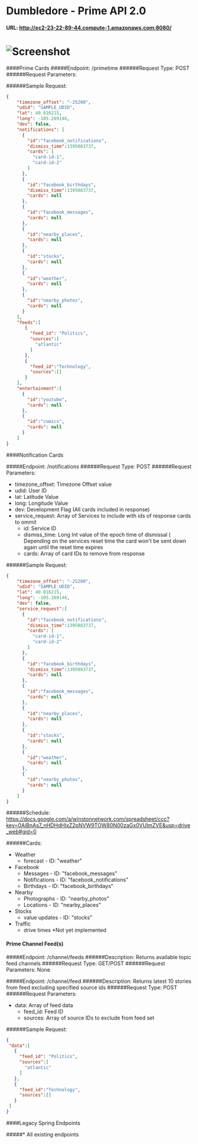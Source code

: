 Dumbledore - Prime API 2.0
==========

#### URL: http://ec2-23-22-89-44.compute-1.amazonaws.com:8080/


# ![Screenshot](http://static.fjcdn.com/gifs/Every_d28684_2645501.gif)

####Prime Cards
#####Endpoint: /primetime
######Request Type: POST
######Request Parameters: 

######Sample Request:
```json
{
    "timezone_offset": "-25200",
    "udid": "SAMPLE_UDID",
    "lat": 40.016215,
    "long": -105.269146,
    "dev": false,
    "notifications": [
      {
        "id":"facebook_notifications",
        "dismiss_time":1395083737,
        "cards": [
          "card-id-1",
          "card-id-2"
        ]
      },
      {
        "id":"facebook_birthdays",
        "dismiss_time":1395083737,
        "cards": null
      },
      {
        "id":"facebook_messages",
        "cards": null
      },
      {
        "id":"nearby_places",
        "cards": null
      },
      {
        "id":"stocks",
        "cards": null
      },
      {
        "id":"weather",
        "cards": null
      },
      {
        "id":"nearby_photos",
        "cards": null
      }
    ],
    "feeds":[
       {
         "feed_id": "Politics",
         "sources":[
           "atlantic"
         ]
       },
       { 
         "feed_id":"Technology",
         "sources":[]
       }
    ],
    "entertainment":[
      {
        "id":"youtube",
        "cards": null
      },
      {
        "id":"comics",
        "cards": null
      }
    ]
}
```


####Notification Cards

#####Endpoint: /notifications
######Request Type: POST
######Request Parameters: 
 - timezone_offset: Timezone Offset value
 - udid: User ID
 - lat: Latitude Value
 - long: Longitude Value
 - dev: Development Flag (All cards included in response)
 - service_request: Array of Services to include with ids of response cards to ommit
   - id: Service ID
   - dismiss_time: Long Int value of the epoch time of dismissal ( Depending on the services reset time the card won't       be sent down again until the reset time expires 
   - cards: Array of card IDs to remove from response

######Sample Request:
```json
{
    "timezone_offset": "-25200",
    "udid": "SAMPLE_UDID",
    "lat": 40.016215,
    "long": -105.269146,
    "dev": false,
    "service_request":[
      {
        "id":"facebook_notifications",
        "dismiss_time":1395083737,
        "cards": [
          "card-id-1",
          "card-id-2"
        ]
      },
      {
        "id":"facebook_birthdays",
        "dismiss_time":1395083737,
        "cards": null
      },
      {
        "id":"facebook_messages",
        "cards": null
      },
      {
        "id":"nearby_places",
        "cards": null
      },
      {
        "id":"stocks",
        "cards": null
      },
      {
        "id":"weather",
        "cards": null
      },
      {
        "id":"nearby_photos",
        "cards": null
      }
    ]
}
```

######Schedule:
https://docs.google.com/a/winstonnetwork.com/spreadsheet/ccc?key=0AiBnAs7_nHDHdHlxZ2pNVW9TOW80N00zaGx0VUlmZVE&usp=drive_web#gid=0

######Cards: 
 - Weather
   - forecast - ID: "weather"
 - Facebook
   - Messages - ID: "facebook_messages"
   - Notifications - ID: "facebook_notifications"
   - Birthdays - ID: "facebook_birthdays"
 - Nearby
   - Photographs - ID: "nearby_photos"
   - Locations - ID: "nearby_places"
 - Stocks
   - value updates - ID: "stocks"
 - Traffic
   - drive times *Not yet implemented

#### Prime Channel Feed(s)

#####Endpoint: /channel/feeds
######Description: Returns available topic feed channels
######Request Type: GET/POST
######Request Parameters: None


#####Endpoint: /channel/feed
######Description: Returns latest 10 stories from feed excluding specified source ids
######Request Type: POST
######Request Parameters:
 - data: Array of feed data 
   - feed_id: Feed ID
   - sources: Array of source IDs to exclude from feed set

######Sample Request:
```json
{
 "data":[
   {
     "feed_id": "Politics",
     "sources":[
       "atlantic"
     ]
   },
   {
     "feed_id":"Technology",
     "sources":[]
   }
 ]
}
```
   
####Legacy Spring Endpoints

#####* All existing endpoints
